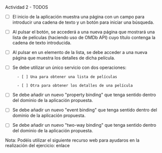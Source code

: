 Actividad 2 - TODOS

- [ ] El inicio de la aplicación muestra una página con un campo para introducir una cadena de texto y un botón para iniciar una búsqueda.

- [ ] Al pulsar el botón, se accederá a una nueva página que mostrará una lista de películas (haciendo uso de OMDb API) cuyo título contenga la cadena de texto introducida.

- [ ] Al pulsar en un elemento de la lista, se debe acceder a una nueva página que muestra los detalles de dicha película.

- [ ] Se debe utilizar un único servicio con dos operaciones:

        - [ ] Una para obtener una lista de películas

        - [ ] Otra para obtener los detalles de una película

- [ ] Se debe añadir un nuevo "property binding" que tenga sentido dentro del dominio de la aplicación propuesta.

- [ ] Se debe añadir un nuevo "event binding" que tenga sentido dentro del dominio de la aplicación propuesta.

- [ ] Se debe añadir un nuevo "two-way binding" que tenga sentido dentro del dominio de la aplicación propuesta.

Nota: Podéis utilizar el siguiente recurso web para ayudaros en la realización del ejercicio: enlace
